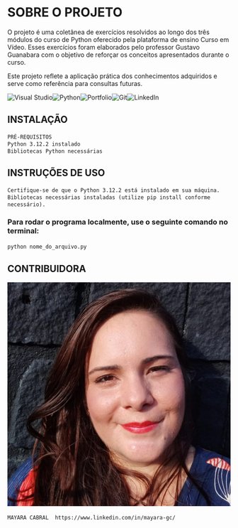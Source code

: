 

# SOBRE O PROJETO
O projeto é uma coletânea de exercícios resolvidos ao longo dos três módulos do curso de Python oferecido pela plataforma de ensino Curso em Vídeo. Esses exercícios foram elaborados pelo professor Gustavo Guanabara com o objetivo de reforçar os conceitos apresentados durante o curso. 

Este projeto reflete a aplicação prática dos conhecimentos adquiridos e serve como referência para consultas futuras.



![Visual Studio](https://img.shields.io/badge/Visual%20Studio-5C2D91.svg?style=for-the-badge&logo=visual-studio&logoColor=white)![Python](https://img.shields.io/badge/python-3670A0?style=for-the-badge&logo=python&logoColor=ffdd54)![Portfolio](https://img.shields.io/badge/Portfolio-%23000000.svg?style=for-the-badge&logo=firefox&logoColor=#FF7139)![Git](https://img.shields.io/badge/git-%23F05033.svg?style=for-the-badge&logo=git&logoColor=white)![LinkedIn](https://img.shields.io/badge/linkedin-%230077B5.svg?style=for-the-badge&logo=linkedin&logoColor=white)

## INSTALAÇÃO
    PRÉ-REQUISITOS
    Python 3.12.2 instalado
    Bibliotecas Python necessárias
## INSTRUÇÕES DE USO
    Certifique-se de que o Python 3.12.2 está instalado em sua máquina.
    Bibliotecas necessárias instaladas (utilize pip install conforme necessário).
    
### Para rodar o programa localmente, use o seguinte comando no terminal: 
```bash
python nome_do_arquivo.py
```

## CONTRIBUIDORA
<a href="https://github.com/mayacabral/exerciciosEmPython/graphs/contributors"><img src="ME.webp" /></a>

    MAYARA CABRAL  https://www.linkedin.com/in/mayara-gc/

<style>
  .imagem-link {
    width: 300px;
    height: 300px;
  }
</style>